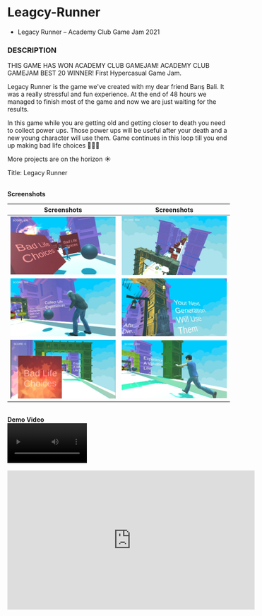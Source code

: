 # Leagcy-Runner
- Legacy Runner – Academy Club Game Jam 2021

<h3>DESCRIPTION</h3>
THIS GAME HAS WON ACADEMY CLUB GAMEJAM!
ACADEMY CLUB GAMEJAM BEST 20 WINNER!
First Hypercasual Game Jam.

Legacy Runner is the game we've created with my dear friend Barış Bali. It was a really stressful and fun experience. At the end of 48 hours we managed to finish most of the game and now we are just waiting for the results.

In this game while you are getting old and getting closer to death you need to collect power ups.
Those power ups will be useful after your death and a new young character will use them. Game continues in this loop till you end up making bad life choices 🤷🏻‍♂️

More projects are on the horizon ☀️

Title: Legacy Runner

<br><b>Screenshots</b>

Screenshots           |  Screenshots 
:-------------------------:|:-------------------------:
![](./ForReadme/1.webp)  |  ![](./ForReadme/4.webp)
![](./ForReadme/2.webp)  |  ![](./ForReadme/5.webp)
![](./ForReadme/3.webp)  |  ![](./ForReadme/6.webp)

<br><b>Demo Video</b>  
<video src="https://youtu.be/i-kMJllLpik" width=180/></video>
<iframe width="560" height="315" src="https://www.youtube.com/embed/i-kMJllLpik?si=04EAqE4BHfQkwR2b" title="YouTube video player" frameborder="0" allow="accelerometer; autoplay; clipboard-write; encrypted-media; gyroscope; picture-in-picture; web-share" referrerpolicy="strict-origin-when-cross-origin" allowfullscreen></iframe>